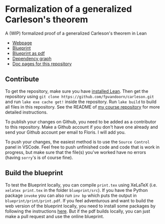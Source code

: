 # Formalization of a generalized Carleson's theorem
A (WIP) formalized proof of a generalized Carleson's theorem in Lean

* [Webpage](http://florisvandoorn.com/carleson/)
* [Blueprint](http://florisvandoorn.com/carleson/blueprint/)
* [Blueprint as pdf](http://florisvandoorn.com/carleson/blueprint.pdf)
* [Dependency graph](https://florisvandoorn.com/carleson/blueprint/dep_graph_document.html)
* [Doc pages for this repository](http://florisvandoorn.com/carleson/docs/)

## Contribute

To get the repository, make sure you have [installed Lean](https://leanprover-community.github.io/get_started.html). Then get the repository using `git clone https://github.com/fpvandoorn/carleson.git` and run `lake exe cache get!` inside the repository. Run `lake build` to build all files in this repository. See the README of [my course repository](https://github.com/fpvandoorn/LeanCourse23) for more detailed instructions.

To publish your changes on Github, you need to be added as a contributor to this repository. Make a Github account if you don't have one already and send your Github account per email to Floris. I will add you.

To push your changes, the easiest method is to use the `Source Control` panel in VSCode.
Feel free to push unfinished code and code that is work in progress, but make sure that the file(s)
you've worked have no errors (having `sorry`'s is of course fine).

## Build the blueprint

To test the Blueprint locally, you can compile `print.tex` using XeLaTeX (i.e. `xelatex print.tex` in the folder `blueprint/src`). If you have the Python package `invoke` you can also run `inv bp` which puts the output in `blueprint/print/print.pdf`.
If you feel adventurous and want to build the web version of the blueprint locally, you need to install some packages by following the instructions [here](https://pypi.org/project/leanblueprint/). But if the pdf builds locally, you can just make a pull request and use the online blueprint.